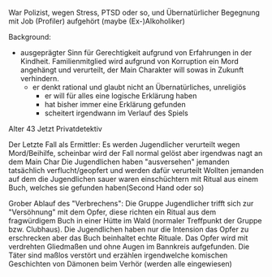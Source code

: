 
War Polizist, wegen Stress, PTSD oder so, und Übernatürlicher Begegnung mit Job (Profiler) aufgehört
(maybe (Ex-)Alkoholiker)

Background:

- ausgeprägter Sinn für Gerechtigkeit aufgrund von Erfahrungen in der Kindheit. 
Familienmitglied wird aufgrund von Korruption ein Mord angehängt und verurteilt,
der Main Charakter will sowas in Zukunft verhindern.
	- er denkt rational und glaubt nicht an Übernatürliches, unreligiös
		- er will für alles eine logische Erklärung haben
		- hat bisher immer eine Erklärung gefunden
		- scheitert irgendwann im Verlauf des Spiels




Alter 43
Jetzt Privatdetektiv

 Der Letzte Fall als Ermittler:
 Es werden Jugendlicher verurteilt wegen Mord/Beihilfe, scheinbar wird der Fall normal gelöst aber irgendwas nagt an dem Main Char
Die Jugendlichen haben "ausversehen" jemanden tatsächlich verflucht/geopfert und werden dafür verurteilt 
Wollten jemanden auf dem die Jugendlichen sauer waren einschüchtern mit Ritual aus einem Buch, welches sie gefunden haben(Second Hand oder so)

Grober Ablauf des "Verbrechens":
Die Gruppe Jugendlicher trifft sich zur "Versöhnung" mit dem Opfer, diese richten ein Ritual aus dem fragwürdigem Buch in einer Hütte im Wald (normaler Treffpunkt der Gruppe bzw. Clubhaus).
Die Jugendlichen haben nur die Intension das Opfer zu erschrecken aber das Buch beinhaltet echte Rituale.
Das Opfer wird mit verdrehten Gliedmaßen und ohne Augen im Bannkreis aufgefunden. Die Täter sind maßlos verstört und erzählen irgendwelche komischen Geschichten von Dämonen beim Verhör (werden alle eingewiesen)
